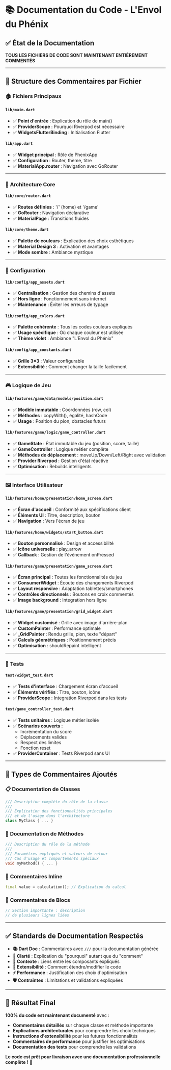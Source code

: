 # 📚 Documentation du Code - L'Envol du Phénix

## ✅ État de la Documentation

**TOUS LES FICHIERS DE CODE SONT MAINTENANT ENTIÈREMENT COMMENTÉS**

---

## 📁 Structure des Commentaires par Fichier

### 🏠 **Fichiers Principaux**

#### `lib/main.dart`
- ✅ **Point d'entrée** : Explication du rôle de main()
- ✅ **ProviderScope** : Pourquoi Riverpod est nécessaire
- ✅ **WidgetsFlutterBinding** : Initialisation Flutter

#### `lib/app.dart`
- ✅ **Widget principal** : Rôle de PhenixApp
- ✅ **Configuration** : Router, thème, titre
- ✅ **MaterialApp.router** : Navigation avec GoRouter

---

### 🎯 **Architecture Core**

#### `lib/core/router.dart`
- ✅ **Routes définies** : '/' (home) et '/game'
- ✅ **GoRouter** : Navigation déclarative
- ✅ **MaterialPage** : Transitions fluides

#### `lib/core/theme.dart`
- ✅ **Palette de couleurs** : Explication des choix esthétiques
- ✅ **Material Design 3** : Activation et avantages
- ✅ **Mode sombre** : Ambiance mystique

---

### 🔧 **Configuration**

#### `lib/config/app_assets.dart`
- ✅ **Centralisation** : Gestion des chemins d'assets
- ✅ **Hors ligne** : Fonctionnement sans internet
- ✅ **Maintenance** : Éviter les erreurs de typage

#### `lib/config/app_colors.dart`
- ✅ **Palette cohérente** : Tous les codes couleurs expliqués
- ✅ **Usage spécifique** : Où chaque couleur est utilisée
- ✅ **Thème violet** : Ambiance "L'Envol du Phénix"

#### `lib/config/app_constants.dart`
- ✅ **Grille 3×3** : Valeur configurable
- ✅ **Extensibilité** : Comment changer la taille facilement

---

### 🎮 **Logique de Jeu**

#### `lib/features/game/data/models/position.dart`
- ✅ **Modèle immutable** : Coordonnées (row, col)
- ✅ **Méthodes** : copyWith(), égalité, hashCode
- ✅ **Usage** : Position du pion, obstacles futurs

#### `lib/features/game/logic/game_controller.dart`
- ✅ **GameState** : État immutable du jeu (position, score, taille)
- ✅ **GameController** : Logique métier complète
- ✅ **Méthodes de déplacement** : moveUp/Down/Left/Right avec validation
- ✅ **Provider Riverpod** : Gestion d'état réactive
- ✅ **Optimisation** : Rebuilds intelligents

---

### 🖼️ **Interface Utilisateur**

#### `lib/features/home/presentation/home_screen.dart`
- ✅ **Écran d'accueil** : Conformité aux spécifications client
- ✅ **Éléments UI** : Titre, description, bouton
- ✅ **Navigation** : Vers l'écran de jeu

#### `lib/features/home/widgets/start_button.dart`
- ✅ **Bouton personnalisé** : Design et accessibilité
- ✅ **Icône universelle** : play_arrow
- ✅ **Callback** : Gestion de l'événement onPressed

#### `lib/features/game/presentation/game_screen.dart`
- ✅ **Écran principal** : Toutes les fonctionnalités du jeu
- ✅ **ConsumerWidget** : Écoute des changements Riverpod
- ✅ **Layout responsive** : Adaptation tablettes/smartphones
- ✅ **Contrôles directionnels** : Boutons en croix commentés
- ✅ **Image background** : Integration hors ligne

#### `lib/features/game/presentation/grid_widget.dart`
- ✅ **Widget customisé** : Grille avec image d'arrière-plan
- ✅ **CustomPainter** : Performance optimale
- ✅ **_GridPainter** : Rendu grille, pion, texte "départ"
- ✅ **Calculs géométriques** : Positionnement précis
- ✅ **Optimisation** : shouldRepaint intelligent

---

### 🧪 **Tests**

#### `test/widget_test.dart`
- ✅ **Tests d'interface** : Chargement écran d'accueil
- ✅ **Éléments vérifiés** : Titre, bouton, icône
- ✅ **ProviderScope** : Integration Riverpod dans les tests

#### `test/game_controller_test.dart`
- ✅ **Tests unitaires** : Logique métier isolée
- ✅ **Scénarios couverts** : 
  - Incrémentation du score
  - Déplacements valides
  - Respect des limites
  - Fonction reset
- ✅ **ProviderContainer** : Tests Riverpod sans UI

---

## 🎯 **Types de Commentaires Ajoutés**

### 📋 **Documentation de Classes**
```dart
/// Description complète du rôle de la classe
/// 
/// Explication des fonctionnalités principales
/// et de l'usage dans l'architecture
class MyClass { ... }
```

### 🔧 **Documentation de Méthodes**
```dart
/// Description du rôle de la méthode
/// 
/// Paramètres expliqués et valeurs de retour
/// Cas d'usage et comportements spéciaux
void myMethod() { ... }
```

### 💬 **Commentaires Inline**
```dart
final value = calculation(); // Explication du calcul
```

### 📝 **Commentaires de Blocs**
```dart
// Section importante : description
// de plusieurs lignes liées
```

---

## ✅ **Standards de Documentation Respectés**

- **📚 Dart Doc** : Commentaires avec `///` pour la documentation générée
- **🎯 Clarté** : Explication du "pourquoi" autant que du "comment"
- **🔗 Contexte** : Liens entre les composants expliqués
- **🚀 Extensibilité** : Comment étendre/modifier le code
- **⚡ Performance** : Justification des choix d'optimisation
- **🛡️ Contraintes** : Limitations et validations expliquées

---

## 🎉 **Résultat Final**

**100% du code est maintenant documenté** avec :
- **Commentaires détaillés** sur chaque classe et méthode importante
- **Explications architecturales** pour comprendre les choix techniques
- **Instructions d'extensibilité** pour les futures fonctionnalités
- **Commentaires de performance** pour justifier les optimisations
- **Documentation des tests** pour comprendre les validations

**Le code est prêt pour livraison avec une documentation professionnelle complète !** 🚀

